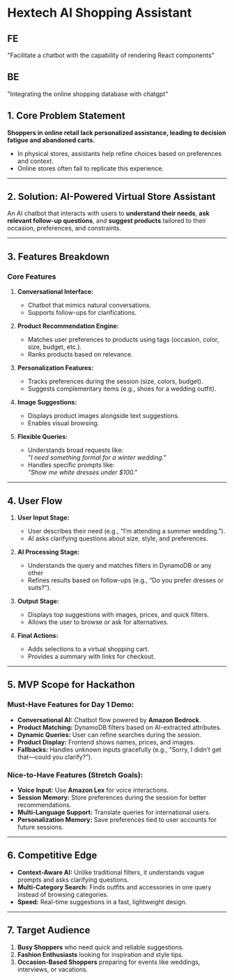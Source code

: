 # Hextech AI Shopping Assistant

## FE
"Facilitate a chatbot with the capability of rendering React components"

## BE
"Integrating the online shopping database with chatgpt"

## 1. Core Problem Statement
**Shoppers in online retail lack personalized assistance, leading to decision fatigue and abandoned carts.**
- In physical stores, assistants help refine choices based on preferences and context.
- Online stores often fail to replicate this experience.

---

## 2. Solution: AI-Powered Virtual Store Assistant
An AI chatbot that interacts with users to **understand their needs**, **ask relevant follow-up questions**, and **suggest products** tailored to their occasion, preferences, and constraints.

---

## 3. Features Breakdown

### Core Features
1. **Conversational Interface:**
   - Chatbot that mimics natural conversations.
   - Supports follow-ups for clarifications.

2. **Product Recommendation Engine:**
   - Matches user preferences to products using tags (occasion, color, size, budget, etc.).
   - Ranks products based on relevance.

3. **Personalization Features:**
   - Tracks preferences during the session (size, colors, budget).
   - Suggests complementary items (e.g., shoes for a wedding outfit).

4. **Image Suggestions:**
   - Displays product images alongside text suggestions.
   - Enables visual browsing.

5. **Flexible Queries:**
   - Understands broad requests like:  
     *"I need something formal for a winter wedding."*
   - Handles specific prompts like:  
     *"Show me white dresses under $100."*

---

## 4. User Flow

1. **User Input Stage:**
   - User describes their need (e.g., “I’m attending a summer wedding.”).
   - AI asks clarifying questions about size, style, and preferences.

2. **AI Processing Stage:**
   - Understands the query and matches filters in DynamoDB or any other
   - Refines results based on follow-ups (e.g., “Do you prefer dresses or suits?”).

3. **Output Stage:**
   - Displays top suggestions with images, prices, and quick filters.
   - Allows the user to browse or ask for alternatives.

4. **Final Actions:**
   - Adds selections to a virtual shopping cart.
   - Provides a summary with links for checkout.

---

## 5. MVP Scope for Hackathon

### Must-Have Features for Day 1 Demo:
- **Conversational AI:** Chatbot flow powered by **Amazon Bedrock**.
- **Product Matching:** DynamoDB filters based on AI-extracted attributes.
- **Dynamic Queries:** User can refine searches during the session.
- **Product Display:** Frontend shows names, prices, and images.
- **Fallbacks:** Handles unknown inputs gracefully (e.g., “Sorry, I didn’t get that—could you clarify?”).

### Nice-to-Have Features (Stretch Goals):
- **Voice Input:** Use **Amazon Lex** for voice interactions.
- **Session Memory:** Store preferences during the session for better recommendations.
- **Multi-Language Support:** Translate queries for international users.
- **Personalization Memory:** Save preferences tied to user accounts for future sessions.

---

## 6. Competitive Edge
- **Context-Aware AI:** Unlike traditional filters, it understands vague prompts and asks clarifying questions.
- **Multi-Category Search:** Finds outfits and accessories in one query instead of browsing categories.
- **Speed:** Real-time suggestions in a fast, lightweight design.

---

## 7. Target Audience
1. **Busy Shoppers** who need quick and reliable suggestions.
2. **Fashion Enthusiasts** looking for inspiration and style tips.
3. **Occasion-Based Shoppers** preparing for events like weddings, interviews, or vacations.